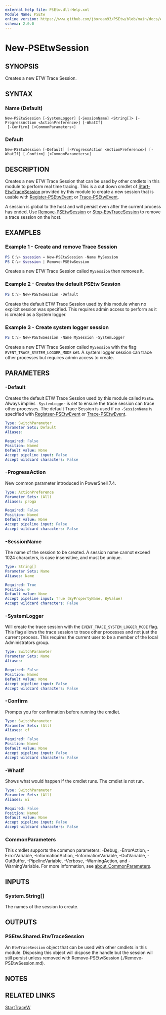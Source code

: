 ```yaml
---
external help file: PSEtw.dll-Help.xml
Module Name: PSEtw
online version: https://www.github.com/jborean93/PSEtw/blob/main/docs/en-US/New-PSEtwSession.md
schema: 2.0.0
---
```


# New-PSEtwSession

## SYNOPSIS
Creates a new ETW Trace Session.

## SYNTAX

### Name (Default)
```
New-PSEtwSession [-SystemLogger] [-SessionName] <String[]> [-ProgressAction <ActionPreference>] [-WhatIf]
 [-Confirm] [<CommonParameters>]
```

### Default
```
New-PSEtwSession [-Default] [-ProgressAction <ActionPreference>] [-WhatIf] [-Confirm] [<CommonParameters>]
```

## DESCRIPTION
Creates a new ETW Trace Session that can be used by other cmdlets in this module to perform real time tracing.
This is a cut down cmdlet of [Start-EtwTraceSession](https://learn.microsoft.com/en-us/powershell/module/eventtracingmanagement/start-etwtracesession?view=windowsserver2022-ps) provided by this module to create a new session that is usable with [Register-PSEtwEvent](./Register-PSEtwEvent.md) or [Trace-PSEtwEvent](./Trace-PSEtwEvent.md).

A session is global to the host and will persist even after the current process has ended.
Use [Remove-PSEtwSession](./Remove-PSEtwSession.md) or [Stop-EtwTraceSession](https://learn.microsoft.com/en-us/powershell/module/eventtracingmanagement/stop-etwtracesession?view=windowsserver2022-ps) to remove a trace session on the host.

## EXAMPLES

### Example 1 - Create and remove Trace Session
```powershell
PS C:\> $session = New-PSEtwSession -Name MySession
PS C:\> $session | Remove-PSEtwSession
```

Creates a new ETW Trace Session called `MySession` then removes it.

### Example 2 - Creates the default PSEtw Session
```powershell
PS C:\> New-PSEtwSession -Default
```

Creates the default ETW Trace Session used by this module when no explicit session was specified.
This requires admin access to perform as it is created as a System logger.

### Example 3 - Create system logger session
```powershell
PS C:\> New-PSEtwSession -Name MySession -SystemLogger
```

Creates a new ETW Trace Session called `MySession` with the flag `EVENT_TRACE_SYSTEM_LOGGER_MODE` set.
A system logger session can trace other processes but requires admin access to create.

## PARAMETERS

### -Default
Creates the default ETW Trace Session used by this module called `PSEtw`.
Always implies `-SystemLogger` is set to ensure the trace session can trace other processes.
The default Trace Session is used if no `-SessionName` is specified with [Registser-PSEtwEvent](./Register-PSEtwEvent.md) or [Trace-PSEtwEvent](./Trace-PSEtwEvent.md).

```yaml
Type: SwitchParameter
Parameter Sets: Default
Aliases:

Required: False
Position: Named
Default value: None
Accept pipeline input: False
Accept wildcard characters: False
```

### -ProgressAction
New common parameter introduced in PowerShell 7.4.

```yaml
Type: ActionPreference
Parameter Sets: (All)
Aliases: proga

Required: False
Position: Named
Default value: None
Accept pipeline input: False
Accept wildcard characters: False
```

### -SessionName
The name of the session to be created.
A session name cannot exceed 1024 characters, is case insensitive, and must be unique.

```yaml
Type: String[]
Parameter Sets: Name
Aliases: Name

Required: True
Position: 0
Default value: None
Accept pipeline input: True (ByPropertyName, ByValue)
Accept wildcard characters: False
```

### -SystemLogger
Will create the trace session with the `EVENT_TRACE_SYSTEM_LOGGER_MODE` flag.
This flag allows the trace session to trace other processes and not just the current process.
This requires the current user to be a member of the local Administrators group.

```yaml
Type: SwitchParameter
Parameter Sets: Name
Aliases:

Required: False
Position: Named
Default value: None
Accept pipeline input: False
Accept wildcard characters: False
```

### -Confirm
Prompts you for confirmation before running the cmdlet.

```yaml
Type: SwitchParameter
Parameter Sets: (All)
Aliases: cf

Required: False
Position: Named
Default value: None
Accept pipeline input: False
Accept wildcard characters: False
```

### -WhatIf
Shows what would happen if the cmdlet runs. The cmdlet is not run.

```yaml
Type: SwitchParameter
Parameter Sets: (All)
Aliases: wi

Required: False
Position: Named
Default value: None
Accept pipeline input: False
Accept wildcard characters: False
```

### CommonParameters
This cmdlet supports the common parameters: -Debug, -ErrorAction, -ErrorVariable, -InformationAction, -InformationVariable, -OutVariable, -OutBuffer, -PipelineVariable, -Verbose, -WarningAction, and -WarningVariable. For more information, see [about_CommonParameters](http://go.microsoft.com/fwlink/?LinkID=113216).

## INPUTS

### System.String[]
The names of the session to create.

## OUTPUTS

### PSEtw.Shared.EtwTraceSession
An `EtwTraceSession` object that can be used with other cmdlets in this module. Disposing this object will dispose the handle but the session will still persist unless removed with Remove-PSEtwSession (./Remove-PSEtwSession.md).

## NOTES

## RELATED LINKS

[StartTraceW](https://learn.microsoft.com/en-us/windows/win32/api/evntrace/nf-evntrace-starttracew)
